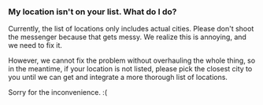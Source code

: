 ### My location isn't on your list. What do I do?

Currently, the list of locations only includes actual cities. Please don't shoot the messenger because that gets messy. We realize this is annoying, and we need to fix it. 

However, we cannot fix the problem without overhauling the whole thing, so in the meantime, if your location is not listed, please pick the closest city to you until we can get and integrate a more thorough list of locations. 

Sorry for the inconvenience. :(
